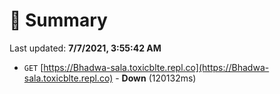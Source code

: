 # 📖 Summary
Last updated: **7/7/2021, 3:55:42 AM**

- `GET` [https://Bhadwa-sala.toxicblte.repl.co](https://Bhadwa-sala.toxicblte.repl.co) - **Down** (120132ms)

